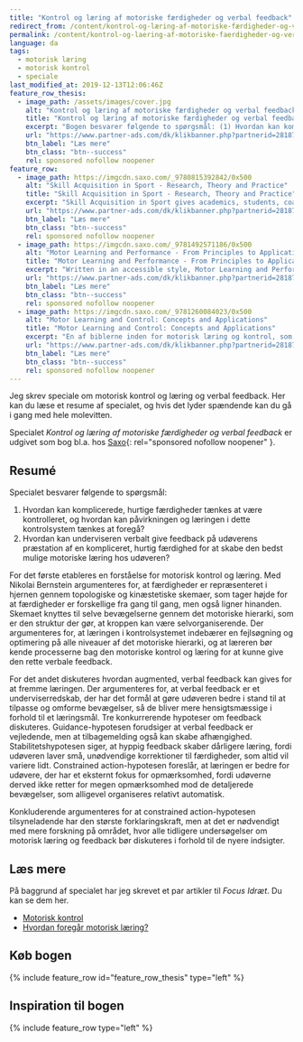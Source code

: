 ```yaml
---
title: "Kontrol og læring af motoriske færdigheder og verbal feedback"
redirect_from: /content/kontrol-og-læring-af-motoriske-færdigheder-og-verbal-feedback
permalink: /content/kontrol-og-laering-af-motoriske-faerdigheder-og-verbal-feedback/
language: da
tags:
  - motorisk læring
  - motorisk kontrol
  - speciale
last_modified_at: 2019-12-13T12:06:46Z
feature_row_thesis:
  - image_path: /assets/images/cover.jpg
    alt: "Kontrol og læring af motoriske færdigheder og verbal feedback"
    title: "Kontrol og læring af motoriske færdigheder og verbal feedback"
    excerpt: "Bogen besvarer følgende to spørgsmål: (1) Hvordan kan komplicerede, hurtige færdigheder tænkes at være kontrolleret, og hvordan kan påvirkningen og læringen i dette kontrolsystem tænkes at foregå? (2) Hvordan kan underviseren verbalt give feedback på udøverens præstation af en kompliceret, hurtig færdighed for at skabe den bedst mulige motoriske læring hos udøveren?"
    url: "https://www.partner-ads.com/dk/klikbanner.php?partnerid=28187&bannerid=43264&htmlurl=https://www.saxo.com/dk/kontrol-og-laering-af-motoriske-faerdigheder-og-verbal-feedback_lars-olesen_epub_9788743011378"
    btn_label: "Læs mere"
    btn_class: "btn--success"
    rel: sponsored nofollow noopener
feature_row:
  - image_path: https://imgcdn.saxo.com/_9780815392842/0x500
    alt: "Skill Acquisition in Sport - Research, Theory and Practice"
    title: "Skill Acquisition in Sport - Research, Theory and Practice"
    excerpt: "Skill Acquisition in Sport gives academics, students, coaches and practitioners the broadest and most scientifically rigorous grounding in the principles and practice of the field. Fully revised, updated and restructured, the third edition integrates theory and practice, and provides more material on practical application than ever before."
    url: "https://www.partner-ads.com/dk/klikbanner.php?partnerid=28187&bannerid=43264&htmlurl=https://www.saxo.com/dk/skill-acquisition-in-sport_nicola-j-hodges_paperback_9780815392842"
    btn_label: "Læs mere"
    btn_class: "btn--success"
    rel: sponsored nofollow noopener
  - image_path: https://imgcdn.saxo.com/_9781492571186/0x500
    alt: "Motor Learning and Performance - From Principles to Application"
    title: "Motor Learning and Performance - From Principles to Application"
    excerpt: "Written in an accessible style, Motor Learning and Performance, 6th Edition enables students to appreciate high-level skilled activity and understand how such performances happen. The text builds a conceptual model of factors that can influence motor performance. As well as, outlining how motor skills are acquired and retained with practice. This brand new sixth edition has been revised to incorporate the most important research findings in the field."
    url: "https://www.partner-ads.com/dk/klikbanner.php?partnerid=28187&bannerid=43264&htmlurl=https://www.saxo.com/dk/motor-learning-and-performance_richard-a-schmidt_ukendt_9781492571186"
    btn_label: "Læs mere"
    btn_class: "btn--success"
    rel: sponsored nofollow noopener
  - image_path: https://imgcdn.saxo.com/_9781260084023/0x500
    alt: "Motor Learning and Control: Concepts and Applications"
    title: "Motor Learning and Control: Concepts and Applications"
    excerpt: "En af biblerne inden for motorisk læring og kontrol, som er løbende bliver revideret for at være _up to date_."
    url: "https://www.partner-ads.com/dk/klikbanner.php?partnerid=28187&bannerid=43264&htmlurl=https://www.saxo.com/dk/motor-learning-and-control-concepts-and-applications_richard-magill_paperback_9781260084023"
    btn_label: "Læs mere"
    btn_class: "btn--success"
    rel: sponsored nofollow noopener
---
```


Jeg skrev speciale om motorisk kontrol og læring og verbal feedback. Her kan du læse et resume af specialet, og hvis det lyder spændende kan du gå i gang med hele molevitten.

Specialet _Kontrol og læring af motoriske færdigheder og verbal feedback_ er udgivet som bog bl.a. hos [Saxo](https://www.partner-ads.com/dk/klikbanner.php?partnerid=28187&bannerid=43264&htmlurl=https://www.saxo.com/dk/kontrol-og-laering-af-motoriske-faerdigheder-og-verbal-feedback_lars-olesen_epub_9788743011378){: rel="sponsored nofollow noopener" }.

## Resumé

Specialet besvarer følgende to spørgsmål:

1. Hvordan kan komplicerede, hurtige færdigheder tænkes at være kontrolleret, og hvordan kan påvirkningen og læringen i dette kontrolsystem tænkes at foregå?
2. Hvordan kan underviseren verbalt give feedback på udøverens præstation af en kompliceret, hurtig færdighed for at skabe den bedst mulige motoriske læring hos udøveren?

For det første etableres en forståelse for motorisk kontrol og læring. Med Nikolai Bernstein argumenteres for, at færdigheder er repræsenteret i hjernen gennem topologiske og kinæstetiske skemaer, som tager højde for at færdigheder er forskellige fra gang til gang, men også ligner hinanden. Skemaet knyttes til selve bevægelserne gennem det motoriske hierarki, som er den struktur der gør, at kroppen kan være selvorganiserende. Der argumenteres for, at læringen i kontrolsystemet indebærer en fejlsøgning og optimering på alle niveauer af det motoriske hierarki, og at læreren bør kende processerne bag den motoriske kontrol og læring for at kunne give den rette verbale feedback.

For det andet diskuteres hvordan augmented, verbal feedback kan gives for at fremme læringen. Der argumenteres for, at verbal feedback er et underviserredskab, der har det formål at gøre udøveren bedre i stand til at tilpasse og omforme bevægelser, så de bliver mere hensigtsmæssige i forhold til et læringsmål. Tre konkurrerende hypoteser om feedback diskuteres. Guidance-hypotesen forudsiger at verbal feedback er vejledende, men at tilbagemelding også kan skabe afhængighed. Stabilitetshypotesen siger, at hyppig feedback skaber dårligere læring, fordi udøveren laver små, unødvendige korrektioner til færdigheder, som altid vil variere lidt. Constrained action-hypotesen foreslår, at læringen er bedre for udøvere, der har et eksternt fokus for opmærksomhed, fordi udøverne derved ikke retter for megen opmærksomhed mod de detaljerede bevægelser, som alligevel organiseres relativt automatisk.

Konkluderende argumenteres for at constrained action-hypotesen tilsyneladende har den største forklaringskraft, men at det er nødvendigt med mere forskning på området, hvor alle tidligere undersøgelser om motorisk læring og feedback bør diskuteres i forhold til de nyere indsigter.

## Læs mere

På baggrund af specialet har jeg skrevet et par artikler til _Focus Idræt_. Du kan se dem her.

- [Motorisk kontrol](/content/motorisk-kontrol)
- [Hvordan foregår motorisk læring?](/content/hvordan-foregår-motorisk-læring)

## Køb bogen

{% include feature_row id="feature_row_thesis" type="left" %}

## Inspiration til bogen

{% include feature_row type="left" %}
